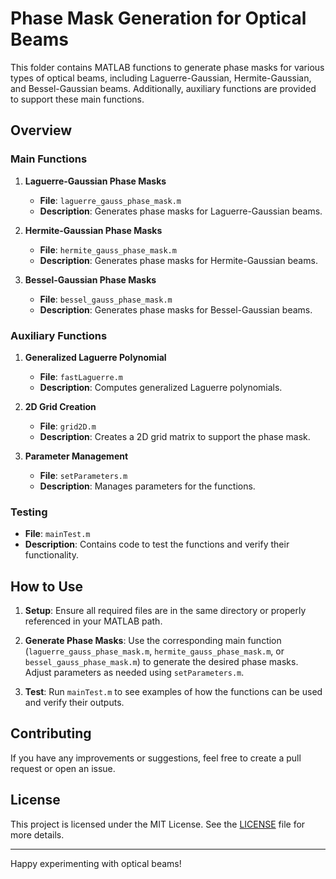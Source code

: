 # Phase Mask Generation for Optical Beams

This folder contains MATLAB functions to generate phase masks for various types of optical beams, including Laguerre-Gaussian, Hermite-Gaussian, and Bessel-Gaussian beams. Additionally, auxiliary functions are provided to support these main functions. 

## Overview

### Main Functions

1. **Laguerre-Gaussian Phase Masks**
   - **File**: `laguerre_gauss_phase_mask.m`
   - **Description**: Generates phase masks for Laguerre-Gaussian beams.

2. **Hermite-Gaussian Phase Masks**
   - **File**: `hermite_gauss_phase_mask.m`
   - **Description**: Generates phase masks for Hermite-Gaussian beams.

3. **Bessel-Gaussian Phase Masks**
   - **File**: `bessel_gauss_phase_mask.m`
   - **Description**: Generates phase masks for Bessel-Gaussian beams.

### Auxiliary Functions

1. **Generalized Laguerre Polynomial**
   - **File**: `fastLaguerre.m`
   - **Description**: Computes generalized Laguerre polynomials.

2. **2D Grid Creation**
   - **File**: `grid2D.m`
   - **Description**: Creates a 2D grid matrix to support the phase mask.

3. **Parameter Management**
   - **File**: `setParameters.m`
   - **Description**: Manages parameters for the functions.

### Testing

- **File**: `mainTest.m`
- **Description**: Contains code to test the functions and verify their functionality.

## How to Use

1. **Setup**: Ensure all required files are in the same directory or properly referenced in your MATLAB path.

2. **Generate Phase Masks**: Use the corresponding main function (`laguerre_gauss_phase_mask.m`, `hermite_gauss_phase_mask.m`, or `bessel_gauss_phase_mask.m`) to generate the desired phase masks. Adjust parameters as needed using `setParameters.m`.

3. **Test**: Run `mainTest.m` to see examples of how the functions can be used and verify their outputs.

## Contributing

If you have any improvements or suggestions, feel free to create a pull request or open an issue.

## License

This project is licensed under the MIT License. See the [LICENSE](../../LICENSE) file for more details.

---

Happy experimenting with optical beams!
